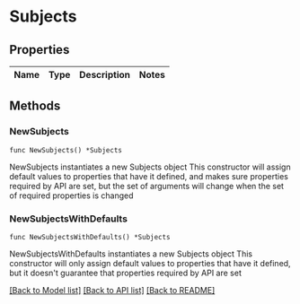 # Subjects

## Properties

Name | Type | Description | Notes
------------ | ------------- | ------------- | -------------

## Methods

### NewSubjects

`func NewSubjects() *Subjects`

NewSubjects instantiates a new Subjects object
This constructor will assign default values to properties that have it defined,
and makes sure properties required by API are set, but the set of arguments
will change when the set of required properties is changed

### NewSubjectsWithDefaults

`func NewSubjectsWithDefaults() *Subjects`

NewSubjectsWithDefaults instantiates a new Subjects object
This constructor will only assign default values to properties that have it defined,
but it doesn't guarantee that properties required by API are set


[[Back to Model list]](../README.md#documentation-for-models) [[Back to API list]](../README.md#documentation-for-api-endpoints) [[Back to README]](../README.md)


